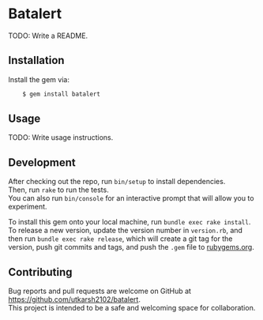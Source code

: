 # Batalert

TODO: Write a README.

## Installation

Install the gem via:

```ruby
    $ gem install batalert
```

## Usage

TODO: Write usage instructions.

## Development

After checking out the repo, run `bin/setup` to install dependencies.  
Then, run `rake` to run the tests.  
You can also run `bin/console` for an interactive prompt that will allow you to experiment.

To install this gem onto your local machine, run `bundle exec rake install`.  
To release a new version, update the version number in `version.rb`, and then run `bundle exec rake release`, which will create a git tag for the version, push git commits and tags, and push the `.gem` file to [rubygems.org](https://rubygems.org).

## Contributing

Bug reports and pull requests are welcome on GitHub at https://github.com/utkarsh2102/batalert.  
This project is intended to be a safe and welcoming space for collaboration.
